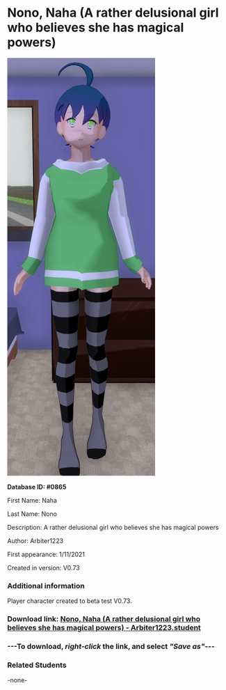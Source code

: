 # Nono, Naha (A rather delusional girl who believes she has magical powers)

<img src="../../Files/Images/Nono, Naha (A rather delusional girl who believes she has magical powers).png" title="Nono, Naha (A rather delusional girl who believes she has magical powers) - Arbiter1223">

**Database ID: #0865**

First Name: Naha

Last Name: Nono

Description: A rather delusional girl who believes she has magical powers

Author: Arbiter1223

First appearance: 1/11/2021

Created in version: V0.73

### Additional information

Player character created to beta test V0.73.

### Download link: <a href="https://raw.githubusercontent.com/Arbiter1223/Daigaku-Gurashi-Custom-Students/master/Files/Student%20Files/Nono%2C%20Naha%20(A%20rather%20delusional%20girl%20who%20believes%20she%20has%20magical%20powers)%20-%20Arbiter1223.student">Nono, Naha (A rather delusional girl who believes she has magical powers) - Arbiter1223.student</a>

### ---**To download, _right-click_ the link, and select _"Save as"_**---

### Related Students

-none-
